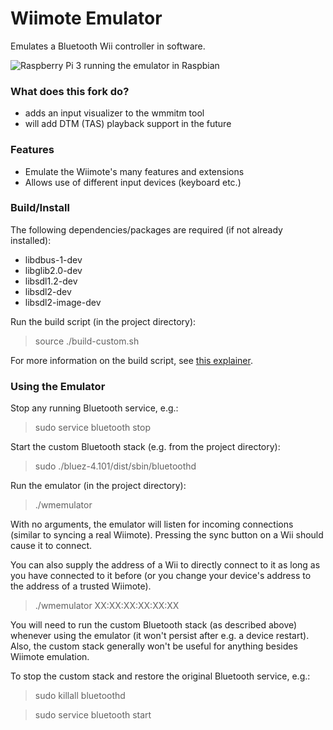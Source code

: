 # Wiimote Emulator

Emulates a Bluetooth Wii controller in software.

![Raspberry Pi 3 running the emulator in Raspbian](rpi_ss.png)

### What does this fork do?
  - adds an input visualizer to the wmmitm tool
  - will add DTM (TAS) playback support in the future

### Features

  - Emulate the Wiimote's many features and extensions
  - Allows use of different input devices (keyboard etc.)

### Build/Install

The following dependencies/packages are required (if not already installed):

  - libdbus-1-dev
  - libglib2.0-dev
  - libsdl1.2-dev
  - libsdl2-dev
  - libsdl2-image-dev

Run the build script (in the project directory):

  > source ./build-custom.sh

For more information on the build script, see [this explainer](https://github.com/rnconrad/WiimoteEmulator/blob/master/CustomBuild.md).

### Using the Emulator

Stop any running Bluetooth service, e.g.:

  > sudo service bluetooth stop

Start the custom Bluetooth stack (e.g. from the project directory):

  > sudo ./bluez-4.101/dist/sbin/bluetoothd

Run the emulator (in the project directory):

  > ./wmemulator

With no arguments, the emulator will listen for incoming connections (similar to
syncing a real Wiimote). Pressing the sync button on a Wii should cause it to
connect.

You can also supply the address of a Wii to directly connect to it as long as
you have connected to it before (or you change your device's address to the
address of a trusted Wiimote).

  > ./wmemulator XX:XX:XX:XX:XX:XX

You will need to run the custom Bluetooth stack (as described above) whenever
using the emulator (it won't persist after e.g. a device restart). Also, the
custom stack generally won't be useful for anything besides Wiimote emulation.

To stop the custom stack and restore the original Bluetooth service, e.g.:

  > sudo killall bluetoothd

  > sudo service bluetooth start